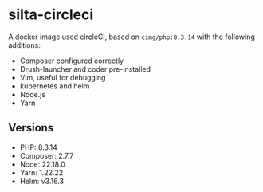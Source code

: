 # silta-circleci
A docker image used circleCI, based on `cimg/php:8.3.14` with the following additions:

- Composer configured correctly
- Drush-launcher and coder pre-installed
- Vim, useful for debugging
- kubernetes and helm
- Node.js
- Yarn

## Versions
- PHP: 8.3.14
- Composer: 2.7.7
- Node: 22.18.0
- Yarn: 1.22.22
- Helm: v3.16.3
